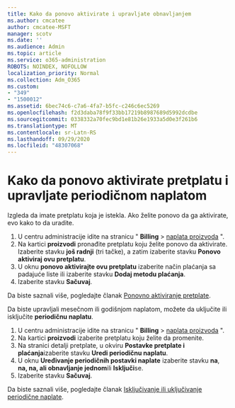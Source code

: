 ```yaml
---
title: Kako da ponovo aktivirate i upravljate obnavljanjem
ms.author: cmcatee
author: cmcatee-MSFT
manager: scotv
ms.date: ''
ms.audience: Admin
ms.topic: article
ms.service: o365-administration
ROBOTS: NOINDEX, NOFOLLOW
localization_priority: Normal
ms.collection: Adm_O365
ms.custom:
- "349"
- "1500012"
ms.assetid: 6bec74c6-c7a6-4fa7-b5fc-c246c6ec5269
ms.openlocfilehash: f2d3daba78f9f33bb17219b8987689d5992dcdbe
ms.sourcegitcommit: 0338332a70fec9bd1e81b26e1933a5d0e3f261b6
ms.translationtype: MT
ms.contentlocale: sr-Latn-RS
ms.lasthandoff: 09/29/2020
ms.locfileid: "48307068"
---
```

# <a name="how-to-reactivate-a-subscription-and-manage-recurring-billing"></a>Kako da ponovo aktivirate pretplatu i upravljate periodičnom naplatom

Izgleda da imate pretplatu koja je istekla. Ako želite ponovo da ga aktivirate, evo kako to da uradite.
  
1. U centru administracije idite na stranicu " **Billing**  >  [naplata proizvoda](https://go.microsoft.com/fwlink/p/?linkid=842054) ".
2. Na kartici **proizvodi** pronađite pretplatu koju želite ponovo da aktivirate. Izaberite stavku **još radnji** (tri tačke), a zatim izaberite stavku **Ponovo aktiviraj ovu pretplatu**.
3. U oknu **ponovo aktivirajte ovu pretplatu** izaberite način plaćanja sa padajuće liste ili izaberite stavku **Dodaj metodu plaćanja**.
4. Izaberite stavku **Sačuvaj**.

Da biste saznali više, pogledajte članak [Ponovno aktiviranje pretplate](https://docs.microsoft.com/microsoft-365/commerce/subscriptions-and-billing/reactivate-your-subscription).

Da biste upravljali mesečnom ili godišnjom naplatom, možete da uključite ili isključite **periodičnu naplatu**.
  
1. U centru administracije idite na stranicu " **Billing**  >  [naplata proizvoda](https://go.microsoft.com/fwlink/p/?linkid=842054) ".
2. Na kartici **proizvodi** izaberite pretplatu koju želite da promenite.
3. Na stranici detalji pretplate, u okviru **Postavke pretplate i plaćanja**izaberite stavku **Uredi periodičnu naplatu**.
4. U oknu **Uređivanje periodičnih postavki naplate** izaberite stavku **na**, **na, na, ali obnavljanje jednom**ili **Isključi**se.
5. Izaberite stavku **Sačuvaj**.

Da biste saznali više, pogledajte članak [Isključivanje ili uključivanje periodične naplate](https://docs.microsoft.com/microsoft-365/commerce/subscriptions/renew-your-subscription#turn-recurring-billing-off-or-on).
